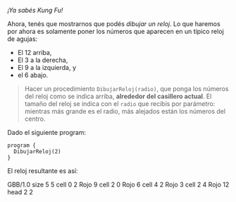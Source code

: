 _¡Ya sabés Kung Fu!_

Ahora, tenés que mostrarnos que podés _dibujar un reloj_. Lo que haremos por ahora es solamente poner los números que aparecen en un típico reloj de agujas: 

* El 12 arriba,
* El 3 a la derecha,
* El 9 a la izquierda, y
* el 6 abajo.

> Hacer un procedimiento `DibujarReloj(radio)`, que ponga los números del reloj como se indica arriba, **alrededor del casillero actual**. El tamaño del reloj se indica con el `radio` que recibís por parámetro: mientras más grande es el radio, más alejados están los números del centro.

Dado el siguiente program:

```gobstones
program {
  DibujarReloj(2)
}
```

El reloj resultante es así:

<gs-board>
  GBB/1.0
    size 5 5
    cell 0 2 Rojo 9 
    cell 2 0 Rojo 6 
    cell 4 2 Rojo 3 
    cell 2 4 Rojo 12 
    head 2 2
</gs-board>